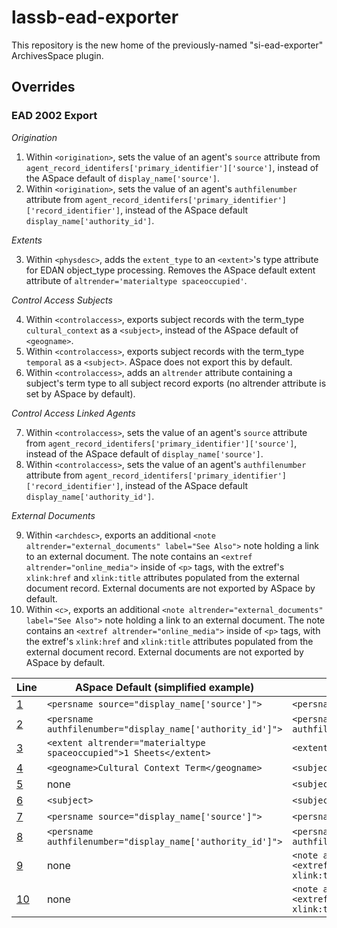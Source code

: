 # lassb-ead-exporter
This repository is the new home of the previously-named "si-ead-exporter" ArchivesSpace plugin.  

## Overrides

### EAD 2002 Export

_Origination_

1. <a name="one"></a>Within `<origination>`, sets the value of an agent's `source` attribute from `agent_record_identifers['primary_identifier']['source']`, instead of the ASpace default of `display_name['source']`.
2. <a name="two"></a>Within `<origination>`, sets the value of an agent's `authfilenumber` attribute from `agent_record_identifers['primary_identifier']['record_identifier']`, instead of the ASpace default `display_name['authority_id']`.

_Extents_

3. <a name="three"></a>Within `<physdesc>`, adds the `extent_type` to an `<extent>`'s type attribute for EDAN object_type processing.  Removes the ASpace default extent attribute of `altrender='materialtype spaceoccupied'`.

_Control Access Subjects_

4. <a name="four"></a>Within `<controlaccess>`, exports subject records with the term_type `cultural_context` as a `<subject>`, instead of the ASpace default of `<geogname>`.
5. <a name="five"></a>Within `<controlaccess>`, exports subject records with the term_type `temporal` as a `<subject>`.  ASpace does not export this by default.
6. <a name="six"></a>Within `<controlaccess>`, adds an `altrender` attribute containing a subject's term type to all subject record exports (no altrender attribute is set by ASpace by default).

_Control Access Linked Agents_

7. <a name="seven"></a>Within `<controlaccess>`, sets the value of an agent's `source` attribute from `agent_record_identifers['primary_identifier']['source']`, instead of the ASpace default of `display_name['source']`.
8. <a name="eight"></a>Within `<controlaccess>`, sets the value of an agent's `authfilenumber` attribute from `agent_record_identifers['primary_identifier']['record_identifier']`, instead of the ASpace default `display_name['authority_id']`.

_External Documents_

9. <a name="nine"></a>Within `<archdesc>`, exports an additional `<note altrender="external_documents" label="See Also">` note holding a link to an external document.  The note contains an `<extref altrender="online_media">` inside of `<p>` tags, with the extref's `xlink:href` and `xlink:title` attributes populated from the external document record.  External documents are not exported by ASpace by default.
10. <a name="ten"></a>Within `<c>`, exports an additional `<note altrender="external_documents" label="See Also">` note holding a link to an external document.  The note contains an `<extref altrender="online_media">` inside of `<p>` tags, with the extref's `xlink:href` and `xlink:title` attributes populated from the external document record.  External documents are not exported by ASpace by default.


| Line        | ASpace Default (simplified example)                                | SI Override (simplified example)                                      |
| ----------- | ------------------------------------------------------------------ | --------------------------------------------------------------------- |
| [1](#one)   | `<persname source="display_name['source']">`                       | `<persname source="primary_identifier['source']">`                    |
| [2](#two)   | `<persname authfilenumber="display_name['authority_id']">`         | `<persname authfilenumber="primary_identifier['record_identifier']">` |
| [3](#three) | `<extent altrender="materialtype spaceoccupied">1 Sheets</extent>` | `<extent type="Sheets">1 Sheets</extent>`                             |
| [4](#four)  | `<geogname>Cultural Context Term</geogname>`                       | `<subject>Cultural Context Term</subject>`                            |
| [5](#five)  | none                                                               | `<subjec>Temporal term</subject>`                                     |
| [6](#six)   | `<subject>`                                                        | `<subject altrender="topical">`                                       |
| [7](#seven) | `<persname source="display_name['source']">`                       | `<persname source="primary_identifier['source']">`                    |
| [8](#eight) | `<persname authfilenumber="display_name['authority_id']">`         | `<persname authfilenumber="primary_identifier['record_identifier']">` |
| [9](#nine)  | none                                                               | `<note altrender="external_documents" label="See Also"><p><extref altrender="online_media" xlink:href="location" xlink:title="Title">Title</extref></p></note>` |
| [10](#ten)  | none                                                               | `<note altrender="external_documents" label="See Also"><p><extref altrender="online_media" xlink:href="location" xlink:title="Title">Title</extref></p></note>` |
